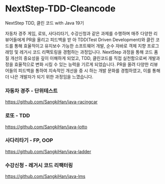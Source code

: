 # NextStep-TDD-Cleancode
NextStep TDD, 클린 코드 with Java 19기

자동차 경주 게임, 로또, 사다리타기, 수강신청과 같은 과제를 수행하며 매주 다양한 리뷰어들에게 PR을 올리고 피드백을 받
아 TDD(Test Driven Development)와 클린 코드를 통해 효율적이고 유지보수 가능한 소프트웨어 개발, 순수 자바로 객체
지향 프로그래밍 및 레거시 코드 리팩토링을 경험하는 과정입니다.
NextStep 과정을 통해 코드 품질 개선의 중요성을 깊이 이해하게 되었고, TDD, 클린코드를 직접 실천함으로써 개발과정을
효율적으로 변화 시킬 수 있는 능력을 기르게 되었습니다. PR을 올려 다양한 리뷰어들의 피드백을 통하여 지속적인 개선을 중
시 하는 개발 문화를 경험하였고, 이를 통해 더 나은 개발자가 되기 위한 과정임을 느꼈습니다.


### 자동차 경주 - 단위테스트
https://github.com/SangkiHan/java-racingcar

### 로또 - TDD
https://github.com/SangkiHan/java-lotto

### 사다리타기 - FP, OOP
https://github.com/SangkiHan/java-ladder

### 수강신청 - 레거시 코드 리팩터링
https://github.com/SangkiHan/java-lms
